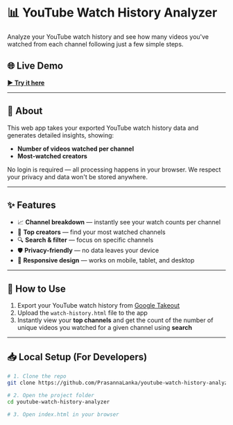 # 📊 YouTube Watch History Analyzer

Analyze your YouTube watch history and see how many videos you've watched from each channel following just a few simple steps.

## 🌐 Live Demo
[**▶ Try it here**](https://prasannalanka.github.io/youtube-watch-history-analyzer/)

---

## 📌 About
This web app takes your exported YouTube watch history data and generates detailed insights, showing:
- **Number of videos watched per channel**
- **Most-watched creators**

No login is required — all processing happens in your browser. We respect your privacy and data won't be stored anywhere.

---

## ✨ Features
- 📈 **Channel breakdown** — instantly see your watch counts per channel
- 🎯 **Top creators** — find your most watched channels
- 🔍 **Search & filter** — focus on specific channels
- 🛡 **Privacy-friendly** — no data leaves your device
- 📱 **Responsive design** — works on mobile, tablet, and desktop

---

## 🚀 How to Use
1. Export your YouTube watch history from [Google Takeout](https://takeout.google.com/)
2. Upload the `watch-history.html` file to the app
3. Instantly view your **top channels** and  get the count of the number of unique videos you watched for a given channel using **search**

---

## 📥 Local Setup (For Developers)
```bash
# 1. Clone the repo
git clone https://github.com/PrasannaLanka/youtube-watch-history-analyzer.git

# 2. Open the project folder
cd youtube-watch-history-analyzer

# 3. Open index.html in your browser
